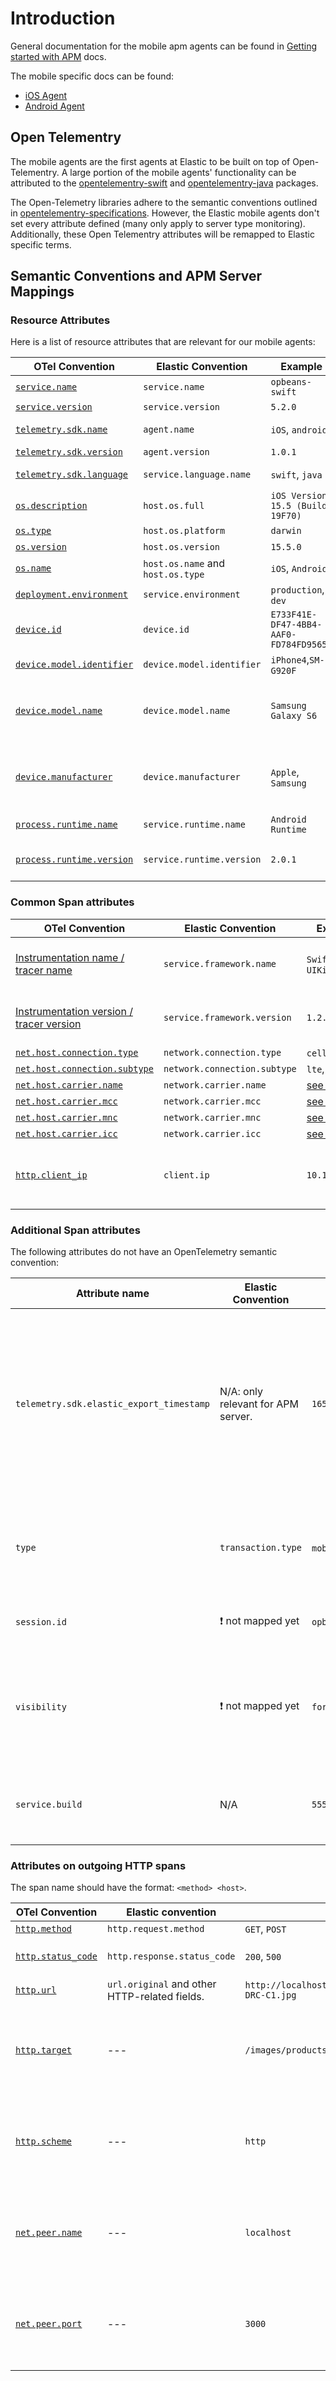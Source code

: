 # Introduction

General documentation for the mobile apm agents can be found in [Getting started with APM](https://www.elastic.co/guide/en/apm/get-started/current/overview.html) docs.

The mobile specific docs can be found:

* [iOS Agent](https://www.elastic.co/guide/en/apm/agent/swift/0.x/intro.html)
* [Android Agent](https://www.elastic.co/guide/en/apm/agent/android/current/index.html)

## Open Telementry
The mobile agents are the first agents at Elastic to be built on top of Open-Telementry. 
A large portion of the mobile agents' functionality can be attributed to the [opentelementry-swift](https://github.com/open-telemetry/opentelemetry-swift) and [opentelementry-java](https://github.com/open-telemtry/opentelemetry-java) packages.

The Open-Telemetry libraries adhere to the semantic conventions outlined in [opentelementry-specifications](https://github.com/open-telemetry/opentelemetry-specification). 
However, the Elastic mobile agents don't set every attribute defined (many only apply to server type monitoring). Additionally, these Open Telementry attributes will be remapped to Elastic specific terms. 

## Semantic Conventions and APM Server Mappings


### Resource Attributes 
Here is a list of resource attributes that are relevant for our mobile agents:

| OTel Convention        | Elastic Convention         | Example                          | Required | Comment                            |
|------------------------|----------------------------|----------------------------------| ---------| -----------------------------------|
| [`service.name`](https://opentelemetry.io/docs/reference/specification/resource/semantic_conventions/#service)         | `service.name`             | `opbeans-swift`                  | :white_check_mark: yes |  |     
| [`service.version`](https://opentelemetry.io/docs/reference/specification/resource/semantic_conventions/#service)     | `service.version`          | `5.2.0`                          | :white_check_mark: yes |                             | 
| [`telemetry.sdk.name`](https://opentelemetry.io/docs/reference/specification/resource/semantic_conventions/#telemetry-sdk)   | `agent.name`               | `iOS`, `android`             | :white_check_mark: yes | Elastic's `agent.name` is mapped from:  `telemetry.sdk.name`/`telemetry.sdk.language` |
| [`telemetry.sdk.version`](https://opentelemetry.io/docs/reference/specification/resource/semantic_conventions/#telemetry-sdk)| `agent.version`            | `1.0.1`                     | :white_check_mark: yes |    |                 
| [`telemetry.sdk.language`](https://opentelemetry.io/docs/reference/specification/resource/semantic_conventions/#telemetry-sdk)| `service.language.name`   | `swift`, `java`              | :white_check_mark: yes | Elastic's `agent.name` is mapped from:  `telemetry.sdk.name`/`telemetry.sdk.language` |
| [`os.description`](https://opentelemetry.io/docs/reference/specification/resource/semantic_conventions/os/)       | `host.os.full`             | `iOS Version 15.5 (Build 19F70)`      | :x: no | |
| [`os.type`](https://opentelemetry.io/docs/reference/specification/resource/semantic_conventions/os/)             | `host.os.platform` | `darwin` | :white_check_mark: yes |  |
| [`os.version`](https://opentelemetry.io/docs/reference/specification/resource/semantic_conventions/os/)           | `host.os.version` | `15.5.0`        | :x: no | |
| [`os.name`](https://opentelemetry.io/docs/reference/specification/resource/semantic_conventions/os/)              | `host.os.name` and `host.os.type` | `iOS`, `Android`   | :white_check_mark: yes |  |
| [`deployment.environment`](https://opentelemetry.io/docs/reference/specification/resource/semantic_conventions/deployment_environment/) | `service.environment`    | `production`, `dev`              | :x: no |    |
| [`device.id`](https://opentelemetry.io/docs/reference/specification/resource/semantic_conventions/device/)        | `device.id`        | `E733F41E-DF47-4BB4-AAF0-FD784FD95653` | :x: no |  [Follow this description.](https://opentelemetry.io/docs/reference/specification/resource/semantic_conventions/device/) (Device ID should be fix and unique for a device but should not carry PII)  |
| [`device.model.identifier`](https://opentelemetry.io/docs/reference/specification/resource/semantic_conventions/device/) | `device.model.identifier` | `iPhone4`,`SM-G920F`            | :x: no  |             |
| [`device.model.name`](https://opentelemetry.io/docs/reference/specification/resource/semantic_conventions/device/)       | `device.model.name` | `Samsung Galaxy S6`            | :x: no  | This information is potentially not directly available on the device and needs to be derived / mapped from `device.model.identifier`. In this case, the APM server should do the mapping. |
| [`device.manufacturer`](https://opentelemetry.io/docs/reference/specification/resource/semantic_conventions/device/)     | `device.manufacturer` | `Apple`, `Samsung`            | :x: no  |  This information is potentially not directly available on the device and needs to be derived / mapped from `device.model.identifier`. In this case, the APM server should do the mapping. |   
| [`process.runtime.name`](https://opentelemetry.io/docs/reference/specification/resource/semantic_conventions/process/#process-runtimes) | `service.runtime.name` | `Android Runtime` | :x: no | Use `Android Runtime` for Android. For iOS use `iOS`. |
| [`process.runtime.version`](https://opentelemetry.io/docs/reference/specification/resource/semantic_conventions/process/#process-runtimes) | `service.runtime.version` | `2.0.1` | :x: no | Use the Dalvik version for Android (`System.getProperty("java.vm.version")`). For iOS use the version of iOS. |

### Common Span attributes
| OTel Convention                         | Elastic Convention         | Example                          | Required | Comment                            |
|-----------------------------------------|----------------------------|----------------------------------| ---------| ---------------------------------|
| [Instrumentation name / tracer name](https://opentelemetry.io/docs/reference/specification/trace/api/#get-a-tracer) |`service.framework.name`| `SwiftUI`, `UIKit` | :x: no | Use the name of the library that is instrumented.|
| [Instrumentation version / tracer version](https://opentelemetry.io/docs/reference/specification/trace/api/#get-a-tracer) |`service.framework.version`| `1.2.3`| :x: no | Use the version of the library that is instrumented. |
| [`net.host.connection.type`](https://opentelemetry.io/docs/reference/specification/trace/semantic_conventions/span-general/) | `network.connection.type` | `cell`, `wifi` | :x: no||
| [`net.host.connection.subtype`](https://opentelemetry.io/docs/reference/specification/trace/semantic_conventions/span-general/) | `network.connection.subtype` | `lte`, `edge` | :x: no||
| [`net.host.carrier.name`](https://opentelemetry.io/docs/reference/specification/trace/semantic_conventions/span-general/) | `network.carrier.name` | [see OTEL](https://opentelemetry.io/docs/reference/specification/trace/semantic_conventions/span-general/) | :x: no||
| [`net.host.carrier.mcc`](https://opentelemetry.io/docs/reference/specification/trace/semantic_conventions/span-general/) | `network.carrier.mcc` | [see OTEL](https://opentelemetry.io/docs/reference/specification/trace/semantic_conventions/span-general/) | :x: no||
| [`net.host.carrier.mnc`](https://opentelemetry.io/docs/reference/specification/trace/semantic_conventions/span-general/) | `network.carrier.mnc` | [see OTEL](https://opentelemetry.io/docs/reference/specification/trace/semantic_conventions/span-general/) | :x: no||
| [`net.host.carrier.icc`](https://opentelemetry.io/docs/reference/specification/trace/semantic_conventions/span-general/) | `network.carrier.icc` | [see OTEL](https://opentelemetry.io/docs/reference/specification/trace/semantic_conventions/span-general/) | :x: no||
| [`http.client_ip`](https://opentelemetry.io/docs/reference/specification/trace/semantic_conventions/http/#http-server-semantic-conventions) | `client.ip` | `10.121.13.12` | :x: no | This field is used to derive the geo location of the IP. |


### Additional Span attributes

The following attributes do not have an OpenTelemetry semantic convention:

| Attribute name                           | Elastic Convention                      | Example                 | Required                          | Comment                                                                                                                                                                  |
|------------------------------------------|-----------------------------------------|-------------------------|-----------------------------------|--------------------------------------------------------------------------------------------------------------------------------------------------------------------------|
| `telemetry.sdk.elastic_export_timestamp` | N/A: only relevant for APM server.      | `1658149487000000000`   | :white_check_mark: yes            | This is required to deal with the time skew on mobile devices. Set this to the timestamp (in nanoseconds) when the span is exported in the OpenTelemetry span processer. |
| `type`                                   | `transaction.type`                      | `mobile` :interrobang:  | :white_check_mark: yes            | :heavy_exclamation_mark: Need to define new values for transactions resulting from mobile interactions.                                                                  |
| `session.id`                             | :heavy_exclamation_mark: not mapped yet | `opbeans-swift`         | :x: no                            | Some id for a session. This is not specified in OTel, yet.                                                                                                               | 
| `visibility`                             | :heavy_exclamation_mark: not mapped yet | `foreground/background` | :x: yes                           | This will be needed to tell whether the signal happened when the app was visible or in the background.                                                                   |
| `service.build`                          | N/A                                     | `555`                   | For Android: `yes`, for iOS: `no` | This is the build number (or the versionCode for Android builds).                                                                                                        | 

### Attributes on outgoing HTTP spans 

The span name should have the format: `<method> <host>`.

| OTel Convention          | Elastic convention    | Example        | Required | Comment                            |
|--------------------------|-----------------------|----------------| ---------| -----------------------------------|
| [`http.method`](https://opentelemetry.io/docs/reference/specification/trace/semantic_conventions/http/)    | `http.request.method` | `GET`, `POST`   | :white_check_mark: yes |                                     | 
| [`http.status_code`](https://opentelemetry.io/docs/reference/specification/trace/semantic_conventions/http/#common-attributes) | `http.response.status_code` | `200`, `500` | :white_check_mark: yes | Also used to derive the `event.outcome` |
| [`http.url`](https://opentelemetry.io/docs/reference/specification/trace/semantic_conventions/http/)       | `url.original` and other HTTP-related fields. | `http://localhost:3000/images/products/OP-DRC-C1.jpg`  | :x: no| |
| [`http.target`](https://opentelemetry.io/docs/reference/specification/trace/semantic_conventions/http/)    |  ---                   | `/images/products/OP-DRC-C1.jpg` |  :x: no | Fallback field to derive HTTP-related fields if `http.url` field is not provided. |
| [`http.scheme`](https://opentelemetry.io/docs/reference/specification/trace/semantic_conventions/http/)    |  ---                  | `http`         | :x: no| Fallback field to derive HTTP-related fields if `http.url` field is not provided.|
| [`net.peer.name`](https://opentelemetry.io/docs/reference/specification/trace/semantic_conventions/http/)  |  ---                  | `localhost`    | :x: no| Fallback field to derive HTTP-related fields if `http.url` field is not provided.|
| [`net.peer.port`](https://opentelemetry.io/docs/reference/specification/trace/semantic_conventions/http/)  |  ---                  | `3000`          | :x: no| Fallback field to derive HTTP-related fields if `http.url` field is not provided. |

